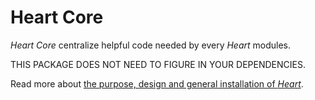 # Heart Core

_Heart Core_ centralize helpful code needed by every _Heart_ modules.

THIS PACKAGE DOES NOT NEED TO FIGURE IN YOUR DEPENDENCIES.

Read more about [the purpose, design and general installation of _Heart_](https://www.fabernovel.com/en/clients/cases/heart-a-tool-for-automating-web-quality-metrics).

